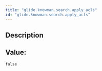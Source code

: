 ```yaml
---
title: "glide.knowman.search.apply_acls"
id: "glide.knowman.search.apply_acls"
---
```

## Description



## Value: 
```
false
```
